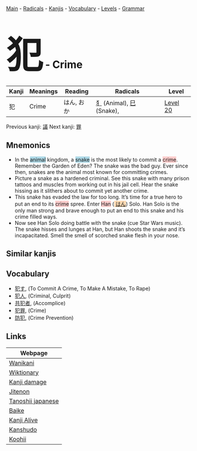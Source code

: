 <style> bigfont {font-size: 100px}</style>
[Main](../index.md) -
[Radicals](../radicals.md) -
[Kanjis](../kanjis.md) -
[Vocabulary](../vocabulary.md) -
[Levels](../levels.md) -
[Grammar](../grammar.md)
# <bigfont> 犯</bigfont> - Crime 

| Kanji | Meanings | Reading | Radicals | Level |
| --- | --- | --- | --- | --- |
| 犯 | Crime | はん, おか | [犭](../radicals/犭.md) (Animal), [巳](../radicals/巳.md) (Snake),  | [Level 20](../levels/wk_level20.md) |

Previous kanji: [議](議.md) Next kanji: [罪](罪.md) 

## Mnemonics
 * In the <span style="background-color:#ADD8E6"> animal</span> kingdom, a <span style="background-color:#ADD8E6"> snake</span> is the most likely to commit a <span style="background-color:#ffcccb"> crime</span>. Remember the Garden of Eden? The snake was the bad guy. Ever since then, snakes are the animal most known for committing crimes.
* Picture a snake as a hardened criminal. See this snake with many prison tattoos and muscles from working out in his jail cell. Hear the snake hissing as it slithers about to commit yet another crime.
* This snake has evaded the law for too long. It’s time for a true hero to put an end to its <span style="background-color:#ffcccb"> crime</span> spree. Enter <span style="background-color:#ffcccb"> Han</span> (<span style="background-color:#fed8b1"> [はん](https://jisho.org/search/はん)</span>) Solo. Han Solo is the only man strong and brave enough to put an end to this snake and his crime filled ways.
* Now see Han Solo doing battle with the snake (cue Star Wars music). The snake hisses and lunges at Han, but Han shoots the snake and it’s incapacitated. Smell the smell of scorched snake flesh in your nose.


## Similar kanjis
 


## Vocabulary
 * [犯す](../vocabulary/犯.md), (To Commit A Crime, To Make A Mistake, To Rape)
* [犯人](../vocabulary/犯.md), (Criminal, Culprit)
* [共犯者](../vocabulary/犯.md), (Accomplice)
* [犯罪](../vocabulary/犯.md), (Crime)
* [防犯](../vocabulary/犯.md), (Crime Prevention)



## Links 

| Webpage |
| --- |
| [Wanikani          ](https://www.wanikani.com/kanji/犯) |
| [Wiktionary        ](https://en.wiktionary.org/wiki/犯) |
| [Kanji damage      ](http://www.kanjidamage.com/kanji/search?utf8=✓&q=犯) |
| [Jitenon           ](https://jitenon.com/kanji/犯) |
| [Tanoshii japanese ](https://www.tanoshiijapanese.com/dictionary/kanji.cfm?k=犯) |
| [Baike             ](https://baike.baidu.com/item/犯) |
| [Kanji Alive       ](https://app.kanjialive.com/犯) |
| [Kanshudo          ](https://www.kanshudo.com/searchmn?q=犯) |
| [Koohii            ](https://kanji.koohii.com/study/kanji/犯) |
